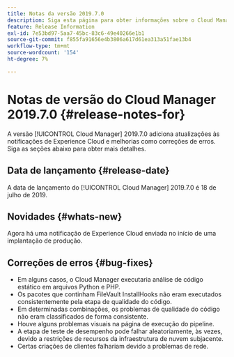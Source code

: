```yaml
---
title: Notas da versão 2019.7.0
description: Siga esta página para obter informações sobre o Cloud Manager 2019.7.0.
feature: Release Information
exl-id: 7e53bd97-5aa7-45bc-83c6-49e40266e1b1
source-git-commit: f855fa91656e4b3806a617d61ea313a51fae13b4
workflow-type: tm+mt
source-wordcount: '154'
ht-degree: 7%

---
```


# Notas de versão do Cloud Manager 2019.7.0 {#release-notes-for}

A versão [!UICONTROL Cloud Manager] 2019.7.0 adiciona atualizações às notificações de Experience Cloud e melhorias como correções de erros. Siga as seções abaixo para obter mais detalhes.

## Data de lançamento {#release-date}

A data de lançamento do [!UICONTROL Cloud Manager] 2019.7.0 é 18 de julho de 2019.

## Novidades {#whats-new}

Agora há uma notificação de Experience Cloud enviada no início de uma implantação de produção.

## Correções de erros {#bug-fixes}

* Em alguns casos, o Cloud Manager executaria análise de código estático em arquivos Python e PHP.
* Os pacotes que continham FileVault InstallHooks não eram executados consistentemente pela etapa de qualidade do código.
* Em determinadas combinações, os problemas de qualidade do código não eram classificados de forma consistente.
* Houve alguns problemas visuais na página de execução do pipeline.
* A etapa de teste de desempenho pode falhar aleatoriamente, às vezes, devido a restrições de recursos da infraestrutura de nuvem subjacente.
* Certas criações de clientes falhariam devido a problemas de rede.
